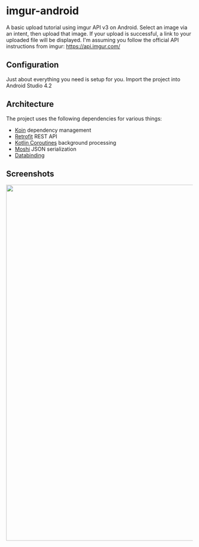 # imgur-android
 A basic upload tutorial using imgur API v3 on Android. Select an image via an intent, then upload that image. If your upload is successful, a link to your uploaded file will be displayed. I'm assuming you follow the official API instructions from imgur: https://api.imgur.com/

## Configuration
Just about everything you need is setup for you. Import the project into Android Studio 4.2

## Architecture
The project uses the following dependencies for various things:
- [Koin](https://insert-koin.io/) dependency management
- [Retrofit](https://square.github.io/retrofit/) REST API 
- [Kotlin Coroutines](https://kotlinlang.org/docs/reference/coroutines-overview.html) background processing
- [Moshi](https://github.com/square/moshi) JSON serialization
- [Databinding](https://developer.android.com/topic/libraries/data-binding/) 

## Screenshots
<p>
  <img src="https://i.imgur.com/BK34uqO.png" height=960 width=540></img>
</p>



